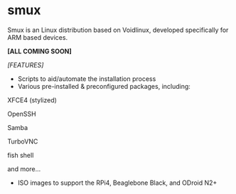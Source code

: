 # smux
Smux is an Linux distribution based on Voidlinux, developed specifically for ARM based devices.

**[ALL COMING SOON]**

*[FEATURES]*
- Scripts to aid/automate the installation process
- Various pre-installed & preconfigured packages, including:

XFCE4 (stylized)

OpenSSH

Samba

TurboVNC

fish shell

and more...


- ISO images to support the RPi4, Beaglebone Black, and ODroid N2+

